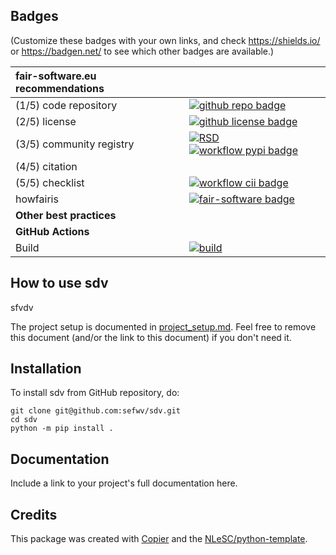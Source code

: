## Badges

(Customize these badges with your own links, and check https://shields.io/ or https://badgen.net/ to see which other badges are available.)

| fair-software.eu recommendations | |
| :-- | :--  |
| (1/5) code repository              | [![github repo badge](https://img.shields.io/badge/github-repo-000.svg?logo=github&labelColor=gray&color=blue)](https://github.com/sefwv/sdv) |
| (2/5) license                      | [![github license badge](https://img.shields.io/github/license/sefwv/sdv)](https://github.com/sefwv/sdv) |
| (3/5) community registry           | [![RSD](https://img.shields.io/badge/rsd-sdv-00a3e3.svg)](https://www.research-software.nl/software/sdv) [![workflow pypi badge](https://img.shields.io/pypi/v/sdv.svg?colorB=blue)](https://pypi.python.org/project/sdv/) |
| (4/5) citation                     | |
| (5/5) checklist                    | [![workflow cii badge](https://bestpractices.coreinfrastructure.org/projects/<replace-with-created-project-identifier>/badge)](https://bestpractices.coreinfrastructure.org/projects/<replace-with-created-project-identifier>) |
| howfairis                          | [![fair-software badge](https://img.shields.io/badge/fair--software.eu-%E2%97%8F%20%20%E2%97%8F%20%20%E2%97%8F%20%20%E2%97%8F%20%20%E2%97%8B-yellow)](https://fair-software.eu) |
| **Other best practices**           | &nbsp; |
| **GitHub Actions**                 | &nbsp; |
| Build                              | [![build](https://github.com/sefwv/sdv/actions/workflows/build.yml/badge.svg)](https://github.com/sefwv/sdv/actions/workflows/build.yml) |
## How to use sdv

sfvdv

The project setup is documented in [project_setup.md](project_setup.md). Feel free to remove this document (and/or the link to this document) if you don't need it.

## Installation

To install sdv from GitHub repository, do:

```console
git clone git@github.com:sefwv/sdv.git
cd sdv
python -m pip install .
```

## Documentation

Include a link to your project's full documentation here.



## Credits

This package was created with [Copier](https://github.com/copier-org/copier) and the [NLeSC/python-template](https://github.com/NLeSC/python-template).
